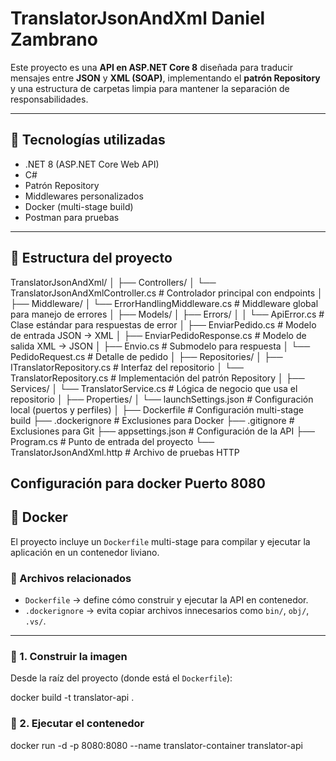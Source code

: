 # TranslatorJsonAndXml Daniel Zambrano

Este proyecto es una **API en ASP.NET Core 8** diseñada para traducir mensajes entre **JSON** y **XML (SOAP)**, implementando el **patrón Repository** y una estructura de carpetas limpia para mantener la separación de responsabilidades.

---

## 🚀 Tecnologías utilizadas
- .NET 8 (ASP.NET Core Web API)
- C#
- Patrón Repository
- Middlewares personalizados
- Docker (multi-stage build)
- Postman para pruebas

---

## 📂 Estructura del proyecto

TranslatorJsonAndXml/
│
├── Controllers/
│ └── TranslatorJsonAndXmlController.cs # Controlador principal con endpoints
│
├── Middleware/
│ └── ErrorHandlingMiddleware.cs # Middleware global para manejo de errores
│
├── Models/
│ ├── Errors/
│ │ └── ApiError.cs # Clase estándar para respuestas de error
│ ├── EnviarPedido.cs # Modelo de entrada JSON → XML
│ ├── EnviarPedidoResponse.cs # Modelo de salida XML → JSON
│ ├── Envio.cs # Submodelo para respuesta
│ └── PedidoRequest.cs # Detalle de pedido
│
├── Repositories/
│ ├── ITranslatorRepository.cs # Interfaz del repositorio
│ └── TranslatorRepository.cs # Implementación del patrón Repository
│
├── Services/
│ └── TranslatorService.cs # Lógica de negocio que usa el repositorio
│
├── Properties/
│ └── launchSettings.json # Configuración local (puertos y perfiles)
│
├── Dockerfile # Configuración multi-stage build
├── .dockerignore # Exclusiones para Docker
├── .gitignore # Exclusiones para Git
├── appsettings.json # Configuración de la API
├── Program.cs # Punto de entrada del proyecto
└── TranslatorJsonAndXml.http # Archivo de pruebas HTTP

## Configuración para docker Puerto 8080
## 🐳 Docker

El proyecto incluye un `Dockerfile` multi-stage para compilar y ejecutar la aplicación en un contenedor liviano.  

### 📂 Archivos relacionados
- `Dockerfile` → define cómo construir y ejecutar la API en contenedor.  
- `.dockerignore` → evita copiar archivos innecesarios como `bin/`, `obj/`, `.vs/`.  

---

### 🔹 1. Construir la imagen
Desde la raíz del proyecto (donde está el `Dockerfile`):

docker build -t translator-api .

### 🔹 2. Ejecutar el contenedor
docker run -d -p 8080:8080 --name translator-container translator-api


